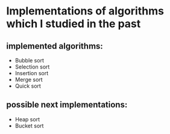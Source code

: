 # Implementations of algorithms which I studied in the past
## implemented algorithms:
  - Bubble sort
  - Selection sort
  - Insertion sort
  - Merge sort
  - Quick sort

## possible next implementations:
  - Heap sort
  - Bucket sort

